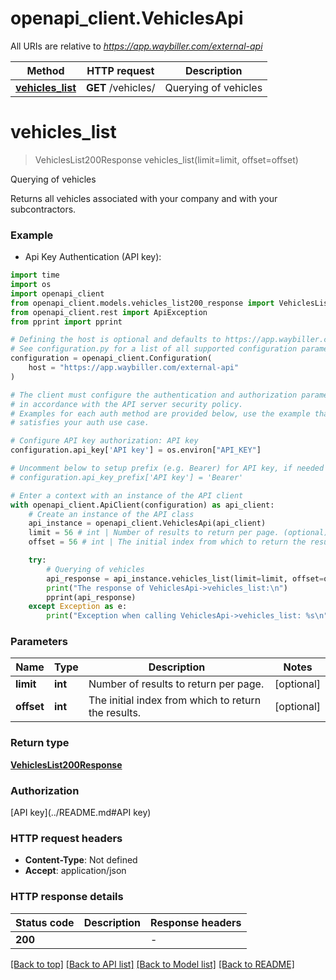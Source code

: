 # openapi_client.VehiclesApi

All URIs are relative to *https://app.waybiller.com/external-api*

Method | HTTP request | Description
------------- | ------------- | -------------
[**vehicles_list**](VehiclesApi.md#vehicles_list) | **GET** /vehicles/ | Querying of vehicles


# **vehicles_list**
> VehiclesList200Response vehicles_list(limit=limit, offset=offset)

Querying of vehicles

Returns all vehicles associated with your company and with your subcontractors.

### Example

* Api Key Authentication (API key):
```python
import time
import os
import openapi_client
from openapi_client.models.vehicles_list200_response import VehiclesList200Response
from openapi_client.rest import ApiException
from pprint import pprint

# Defining the host is optional and defaults to https://app.waybiller.com/external-api
# See configuration.py for a list of all supported configuration parameters.
configuration = openapi_client.Configuration(
    host = "https://app.waybiller.com/external-api"
)

# The client must configure the authentication and authorization parameters
# in accordance with the API server security policy.
# Examples for each auth method are provided below, use the example that
# satisfies your auth use case.

# Configure API key authorization: API key
configuration.api_key['API key'] = os.environ["API_KEY"]

# Uncomment below to setup prefix (e.g. Bearer) for API key, if needed
# configuration.api_key_prefix['API key'] = 'Bearer'

# Enter a context with an instance of the API client
with openapi_client.ApiClient(configuration) as api_client:
    # Create an instance of the API class
    api_instance = openapi_client.VehiclesApi(api_client)
    limit = 56 # int | Number of results to return per page. (optional)
    offset = 56 # int | The initial index from which to return the results. (optional)

    try:
        # Querying of vehicles
        api_response = api_instance.vehicles_list(limit=limit, offset=offset)
        print("The response of VehiclesApi->vehicles_list:\n")
        pprint(api_response)
    except Exception as e:
        print("Exception when calling VehiclesApi->vehicles_list: %s\n" % e)
```



### Parameters

Name | Type | Description  | Notes
------------- | ------------- | ------------- | -------------
 **limit** | **int**| Number of results to return per page. | [optional] 
 **offset** | **int**| The initial index from which to return the results. | [optional] 

### Return type

[**VehiclesList200Response**](VehiclesList200Response.md)

### Authorization

[API key](../README.md#API key)

### HTTP request headers

 - **Content-Type**: Not defined
 - **Accept**: application/json

### HTTP response details
| Status code | Description | Response headers |
|-------------|-------------|------------------|
**200** |  |  -  |

[[Back to top]](#) [[Back to API list]](../README.md#documentation-for-api-endpoints) [[Back to Model list]](../README.md#documentation-for-models) [[Back to README]](../README.md)

